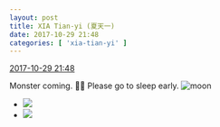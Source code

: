 ```yaml
---
layout: post
title: XIA Tian-yi (夏天一)
date: 2017-10-29 21:48
categories: [ 'xia-tian-yi' ]
---
```


<div class="weibo-info">
  <a href="http://weibo.com/6286030291/FsEVZhODk">2017-10-29 21:48</a>
</div>

Monster coming. :imp::ghost: Please go to sleep early. ![moon](http://img.t.sinajs.cn/t4/appstyle/expression/ext/normal/b9/moon.gif)

<!-- more -->

<ul class="weibo-pic-list-1">
  <li class="weibo-pic">
    <a href="https://wx4.sinaimg.cn/mw690/006RpxDlgy1fkzgd98eayj30ku0ku0sz.jpg"><img src="https://wx4.sinaimg.cn/thumb150/006RpxDlgy1fkzgd98eayj30ku0ku0sz.jpg" /></a>
  </li>
  <li class="weibo-pic">
    <a href="https://wx2.sinaimg.cn/mw690/006RpxDlgy1fkzgd9rw37j30ku0kugmp.jpg"><img src="https://wx2.sinaimg.cn/thumb150/006RpxDlgy1fkzgd9rw37j30ku0kugmp.jpg" /></a>
  </li>
</ul>
